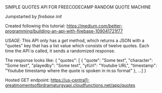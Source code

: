 SIMPLE QUOTES API FOR FREECODECAMP RANDOM QUOTE MACHINE

Jumpstarted by _firebase init_

Created following this tutorial: https://medium.com/better-programming/building-an-api-with-firebase-109041721f77

_USAGE_:
This API only has a _get_ method, which returns a JSON with a "quotes" key that has a list value which consists of twelve quotes. Each time the API is called, it sends a randomized response. 

The response looks like:
{
  "quotes": [
              {
                  "quote": "Some text",
                  "character": "Some text",
                  "playedby": "Some text",
                  "ytUrl": "Youtube URL",
                  "timestamp": "Youtube timestamp where the quote is spoken in m:ss format"
              }, ...]
}

Hosted GET endpoint: https://us-central1-greatmomentsofbrdramaturgyapi.cloudfunctions.net/app/quotes
